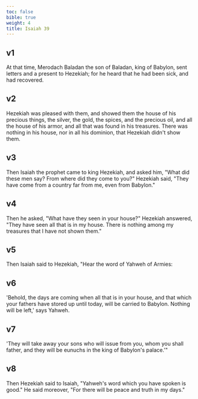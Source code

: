 ```yaml
---
toc: false
bible: true
weight: 4
title: Isaiah 39
---
```




## v1 
At that time, Merodach Baladan the son of Baladan, king of Babylon, sent letters and a present to Hezekiah; for he heard that he had been sick, and had recovered. 

## v2 
Hezekiah was pleased with them, and showed them the house of his precious things, the silver, the gold, the spices, and the precious oil, and all the house of his armor, and all that was found in his treasures. There was nothing in his house, nor in all his dominion, that Hezekiah didn't show them. 

## v3 
Then Isaiah the prophet came to king Hezekiah, and asked him, "What did these men say? From where did they come to you?" Hezekiah said, "They have come from a country far from me, even from Babylon." 

## v4 
Then he asked, "What have they seen in your house?" Hezekiah answered, "They have seen all that is in my house. There is nothing among my treasures that I have not shown them." 

## v5 
Then Isaiah said to Hezekiah, "Hear the word of Yahweh of Armies: 

## v6 
'Behold, the days are coming when all that is in your house, and that which your fathers have stored up until today, will be carried to Babylon. Nothing will be left,' says Yahweh. 

## v7 
'They will take away your sons who will issue from you, whom you shall father, and they will be eunuchs in the king of Babylon's palace.'" 

## v8 
Then Hezekiah said to Isaiah, "Yahweh's word which you have spoken is good." He said moreover, "For there will be peace and truth in my days."
